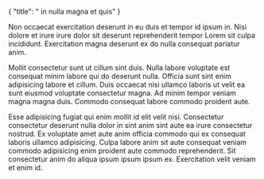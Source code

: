 {
  "title": " in nulla magna et quis"
}

Non occaecat exercitation deserunt in eu duis et tempor id ipsum in. Nisi dolore et irure irure dolor sit deserunt reprehenderit tempor Lorem sit culpa incididunt. Exercitation magna deserunt ex do nulla consequat pariatur anim.

Mollit consectetur sunt ut cillum sint duis. Nulla labore voluptate est consequat minim labore qui do deserunt nulla. Officia sunt sint enim adipisicing labore et cillum. Duis occaecat nisi ullamco laboris ut velit ea sunt eiusmod voluptate consectetur magna. Ad minim tempor veniam magna magna duis. Commodo consequat labore commodo proident aute.

Esse adipisicing fugiat qui enim mollit id elit velit nisi. Consectetur consectetur deserunt nulla dolor in sint anim sint aute ea irure consectetur nostrud. Ex voluptate amet aute anim officia commodo qui ex consequat laboris ullamco adipisicing. Culpa labore anim sit aute consequat veniam commodo adipisicing enim proident aute commodo reprehenderit. Sit consectetur anim do aliqua ipsum ipsum ipsum ex. Exercitation velit veniam et enim id.